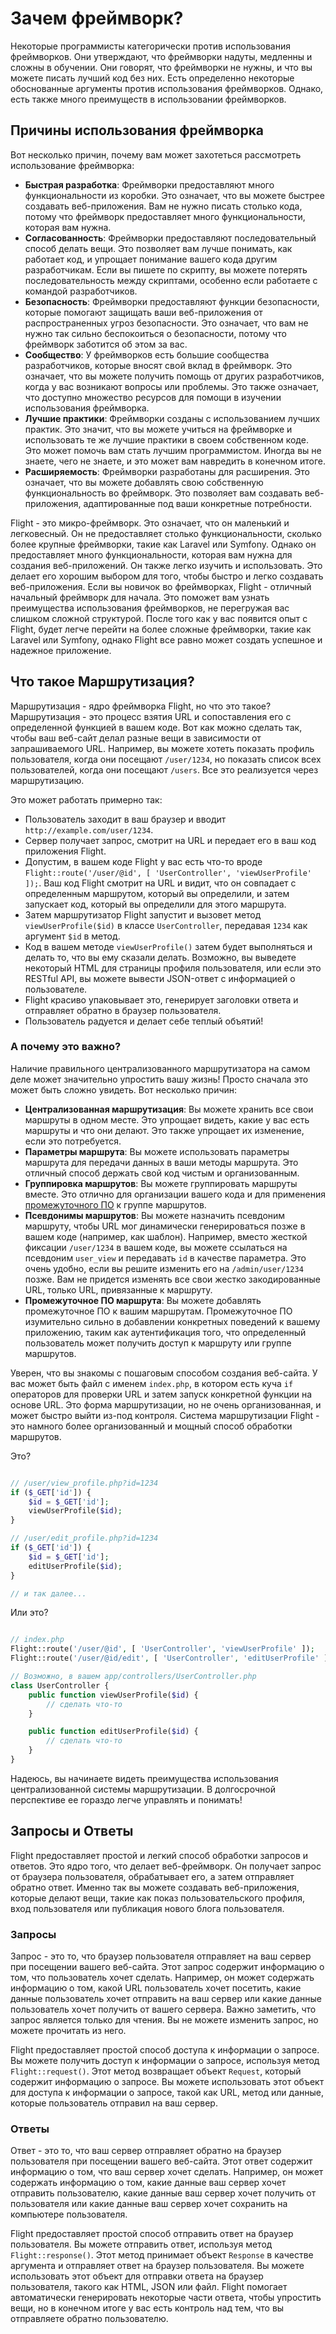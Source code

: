 # Зачем фреймворк?

Некоторые программисты категорически против использования фреймворков. Они утверждают, что фреймворки надуты, медленны и сложны в обучении. Они говорят, что фреймворки не нужны, и что вы можете писать лучший код без них. Есть определенно некоторые обоснованные аргументы против использования фреймворков. Однако, есть также много преимуществ в использовании фреймворков.

## Причины использования фреймворка

Вот несколько причин, почему вам может захотеться рассмотреть использование фреймворка:

- **Быстрая разработка**: Фреймворки предоставляют много функциональности из коробки. Это означает, что вы можете быстрее создавать веб-приложения. Вам не нужно писать столько кода, потому что фреймворк предоставляет много функциональности, которая вам нужна.
- **Согласованность**: Фреймворки предоставляют последовательный способ делать вещи. Это позволяет вам лучше понимать, как работает код, и упрощает понимание вашего кода другим разработчикам. Если вы пишете по скрипту, вы можете потерять последовательность между скриптами, особенно если работаете с командой разработчиков.
- **Безопасность**: Фреймворки предоставляют функции безопасности, которые помогают защищать ваши веб-приложения от распространенных угроз безопасности. Это означает, что вам не нужно так сильно беспокоиться о безопасности, потому что фреймворк заботится об этом за вас.
- **Сообщество**: У фреймворков есть большие сообщества разработчиков, которые вносят свой вклад в фреймворк. Это означает, что вы можете получить помощь от других разработчиков, когда у вас возникают вопросы или проблемы. Это также означает, что доступно множество ресурсов для помощи в изучении использования фреймворка.
- **Лучшие практики**: Фреймворки созданы с использованием лучших практик. Это значит, что вы можете учиться на фреймворке и использовать те же лучшие практики в своем собственном коде. Это может помочь вам стать лучшим программистом. Иногда вы не знаете, чего не знаете, и это может вам навредить в конечном итоге.
- **Расширяемость**: Фреймворки разработаны для расширения. Это означает, что вы можете добавлять свою собственную функциональность во фреймворк. Это позволяет вам создавать веб-приложения, адаптированные под ваши конкретные потребности.

Flight - это микро-фреймворк. Это означает, что он маленький и легковесный. Он не предоставляет столько функциональности, сколько более крупные фреймворки, такие как Laravel или Symfony. Однако он предоставляет много функциональности, которая вам нужна для создания веб-приложений. Он также легко изучить и использовать. Это делает его хорошим выбором для того, чтобы быстро и легко создавать веб-приложения. Если вы новичок во фреймворках, Flight - отличный начальный фреймворк для начала. Это поможет вам узнать преимущества использования фреймворков, не перегружая вас слишком сложной структурой. После того как у вас появится опыт с Flight, будет легче перейти на более сложные фреймворки, такие как Laravel или Symfony, однако Flight все равно может создать успешное и надежное приложение.

## Что такое Маршрутизация?

Маршрутизация - ядро фреймворка Flight, но что это такое? Маршрутизация - это процесс взятия URL и сопоставления его с определенной функцией в вашем коде. Вот как можно сделать так, чтобы ваш веб-сайт делал разные вещи в зависимости от запрашиваемого URL. Например, вы можете хотеть показать профиль пользователя, когда они посещают `/user/1234`, но показать список всех пользователей, когда они посещают `/users`. Все это реализуется через маршрутизацию.

Это может работать примерно так:

- Пользователь заходит в ваш браузер и вводит `http://example.com/user/1234`.
- Сервер получает запрос, смотрит на URL и передает его в ваш код приложения Flight.
- Допустим, в вашем коде Flight у вас есть что-то вроде `Flight::route('/user/@id', [ 'UserController', 'viewUserProfile' ]);`. Ваш код Flight смотрит на URL и видит, что он совпадает с определенным маршрутом, который вы определили, и затем запускает код, который вы определили для этого маршрута.
- Затем маршрутизатор Flight запустит и вызовет метод `viewUserProfile($id)` в классе `UserController`, передавая `1234` как аргумент `$id` в метод.
- Код в вашем методе `viewUserProfile()` затем будет выполняться и делать то, что вы ему сказали делать. Возможно, вы выведете некоторый HTML для страницы профиля пользователя, или если это RESTful API, вы можете вывести JSON-ответ с информацией о пользователе.
- Flight красиво упаковывает это, генерирует заголовки ответа и отправляет обратно в браузер пользователя.
- Пользователь радуется и делает себе теплый объятий!

### А почему это важно?

Наличие правильного централизованного маршрутизатора на самом деле может значительно упростить вашу жизнь! Просто сначала это может быть сложно увидеть. Вот несколько причин:

- **Централизованная маршрутизация**: Вы можете хранить все свои маршруты в одном месте. Это упрощает видеть, какие у вас есть маршруты и что они делают. Это также упрощает их изменение, если это потребуется.
- **Параметры маршрута**: Вы можете использовать параметры маршрута для передачи данных в ваши методы маршрута. Это отличный способ держать свой код чистым и организованным.
- **Группировка маршрутов**: Вы можете группировать маршруты вместе. Это отлично для организации вашего кода и для применения [промежуточного ПО](middleware) к группе маршрутов.
- **Псевдонимы маршрутов**: Вы можете назначить псевдоним маршруту, чтобы URL мог динамически генерироваться позже в вашем коде (например, как шаблон). Например, вместо жесткой фиксации `/user/1234` в вашем коде, вы можете ссылаться на псевдоним `user_view` и передавать `id` в качестве параметра. Это очень удобно, если вы решите изменить его на `/admin/user/1234` позже. Вам не придется изменять все свои жестко закодированные URL, только URL, привязанные к маршруту.
- **Промежуточное ПО маршрута**: Вы можете добавлять промежуточное ПО к вашим маршрутам. Промежуточное ПО изумительно сильно в добавлении конкретных поведений к вашему приложению, таким как аутентификация того, что определенный пользователь может получить доступ к маршруту или группе маршрутов.

Уверен, что вы знакомы с пошаговым способом создания веб-сайта. У вас может быть файл с именем `index.php`, в котором есть куча `if` операторов для проверки URL и затем запуск конкретной функции на основе URL. Это форма маршрутизации, но не очень организованная, и может быстро выйти из-под контроля. Система маршрутизации Flight - это намного более организованный и мощный способ обработки маршрутов.

Это?

```php

// /user/view_profile.php?id=1234
if ($_GET['id']) {
	$id = $_GET['id'];
	viewUserProfile($id);
}

// /user/edit_profile.php?id=1234
if ($_GET['id']) {
	$id = $_GET['id'];
	editUserProfile($id);
}

// и так далее...
```

Или это?

```php

// index.php
Flight::route('/user/@id', [ 'UserController', 'viewUserProfile' ]);
Flight::route('/user/@id/edit', [ 'UserController', 'editUserProfile' ]);

// Возможно, в вашем app/controllers/UserController.php
class UserController {
	public function viewUserProfile($id) {
		// сделать что-то
	}

	public function editUserProfile($id) {
		// сделать что-то
	}
}
```

Надеюсь, вы начинаете видеть преимущества использования централизованной системы маршрутизации. В долгосрочной перспективе ее гораздо легче управлять и понимать! 

## Запросы и Ответы

Flight предоставляет простой и легкий способ обработки запросов и ответов. Это ядро того, что делает веб-фреймворк. Он получает запрос от браузера пользователя, обрабатывает его, а затем отправляет обратно ответ. Именно так вы можете создавать веб-приложения, которые делают вещи, такие как показ пользовательского профиля, вход пользователя или публикация нового блога пользователя.

### Запросы

Запрос - это то, что браузер пользователя отправляет на ваш сервер при посещении вашего веб-сайта. Этот запрос содержит информацию о том, что пользователь хочет сделать. Например, он может содержать информацию о том, какой URL пользователь хочет посетить, какие данные пользователь хочет отправить на ваш сервер или какие данные пользователь хочет получить от вашего сервера. Важно заметить, что запрос является только для чтения. Вы не можете изменить запрос, но можете прочитать из него.

Flight предоставляет простой способ доступа к информации о запросе. Вы можете получить доступ к информации о запросе, используя метод `Flight::request()`. Этот метод возвращает объект `Request`, который содержит информацию о запросе. Вы можете использовать этот объект для доступа к информации о запросе, такой как URL, метод или данные, которые пользователь отправил на ваш сервер.

### Ответы

Ответ - это то, что ваш сервер отправляет обратно на браузер пользователя при посещении вашего веб-сайта. Этот ответ содержит информацию о том, что ваш сервер хочет сделать. Например, он может содержать информацию о том, какие данные ваш сервер хочет отправить пользователю, какие данные ваш сервер хочет получить от пользователя или какие данные ваш сервер хочет сохранить на компьютере пользователя.

Flight предоставляет простой способ отправить ответ на браузер пользователя. Вы можете отправить ответ, используя метод `Flight::response()`. Этот метод принимает объект `Response` в качестве аргумента и отправляет ответ на браузер пользователя. Вы можете использовать этот объект для отправки ответа на браузер пользователя, такого как HTML, JSON или файл. Flight помогает автоматически генерировать некоторые части ответа, чтобы упростить вещи, но в конечном итоге у вас есть контроль над тем, что вы отправляете обратно пользователю.